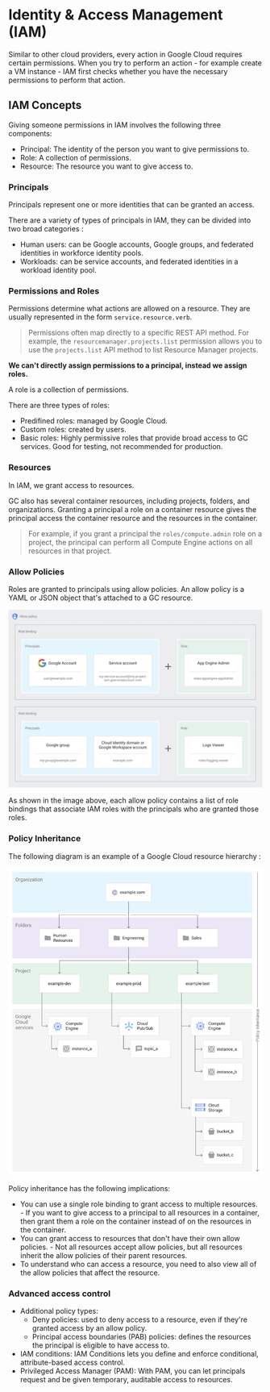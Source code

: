 # Identity & Access Management (IAM)

Similar to other cloud providers, every action in Google Cloud requires certain permissions. When you try to perform an action - for example create a VM instance - IAM first checks whether you have the necessary permissions to perform that action. 

## IAM Concepts

Giving someone permissions in IAM involves the following three components: 

- Principal: The identity of the person you want to give permissions to. 
- Role: A collection of permissions.
- Resource: The resource you want to give access to.

### Principals

Principals represent one or more identities that can be granted an access. 

There are a variety of types of principals in IAM, they can be divided into two broad categories : 

- Human users: can be Google accounts, Google groups, and federated identities in workforce identity pools. 
- Workloads: can be service accounts, and federated identities in a workload identity pool.

### Permissions and Roles 

Permissions determine what actions are allowed on a resource. They are usually represented in the form `service.resource.verb`. 

> Permissions often map directly to a specific REST API method. For example, the `resourcemanager.projects.list` permission allows you to use the `projects.list` API method to list Resource Manager projects.

**We can't directly assign permissions to a principal, instead we assign roles.**

A role is a collection of permissions. 

There are three types of roles:

- Predifined roles: managed by Google Cloud.
- Custom roles: created by users.
- Basic roles: Highly permissive roles that provide broad access to GC services. Good for testing, not recommended for production.

### Resources

In IAM, we grant access to resources. 

GC also has several container resources, including projects, folders, and organizations. Granting a principal a role on a container resource gives the principal access the container resource and the resources in the container. 
> For example, if you grant a principal the `roles/compute.admin` role on a project, the principal can perform all Compute Engine actions on all resources in that project.

### Allow Policies 

Roles are granted to principals using allow policies. An allow policy is a YAML or JSON object that's attached to a GC resource. 

![Allow Policy](./../images/image6.png)

As shown in the image above, each allow policy contains a list of role bindings that associate IAM roles with the principals who are granted those roles. 

### Policy Inheritance

The following diagram is an example of a Google Cloud resource hierarchy : 

![Resource Hierarchy](./../images/image7.png)

Policy inheritance has the following implications: 

- You can use a single role binding to grant access to multiple resources. - If you want to give access to a principal to all resources in a container, then grant them a role on the container instead of on the resources in the container.
- You can grant access to resources that don't have their own allow policies. - Not all resources accept allow policies, but all resources inherit the allow policies of their parent resources.
- To understand who can access a resource, you need to also view all of the allow policies that affect the resource.

### Advanced access control

- Additional policy types:
    - Deny policies: used to deny access to a resource, even if they're granted access by an allow policy.
    - Principal access boundaries (PAB) policies: defines the resources the principal is eligible to have access to. 
- IAM conditions: IAM Conditions lets you define and enforce conditional, attribute-based access control.
- Privileged Access Manager (PAM): With PAM, you can let principals request and be given temporary, auditable access to resources.

